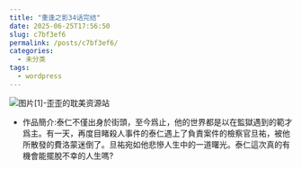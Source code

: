 ```yaml
---
title: "重逢之影34话完结"
date: 2025-06-25T17:56:50
slug: c7bf3ef6
permalink: /posts/c7bf3ef6/
categories:
  - 未分类
tags:
  - wordpress
---
```


![图片[1]-歪歪的耽美资源站](/images/wp/c7bf3ef6-0a48ef94.jpg)

*   作品簡介:泰仁不僅出身於街頭，至今爲止，他的世界都是以在監獄遇到的範才爲主。有一天，再度目睹殺人事件的泰仁遇上了負責案件的檢察官旦祐，被他所散發的費洛蒙迷倒了。旦祐宛如他悲慘人生中的一道曙光。泰仁這次真的有機會能擺脫不幸的人生嗎?
